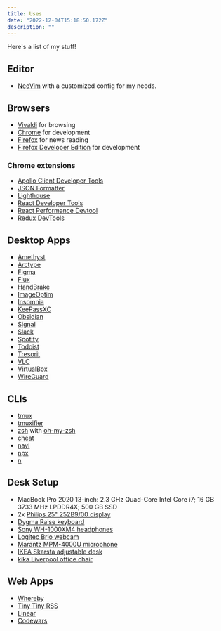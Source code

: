 ```yaml
---
title: Uses
date: "2022-12-04T15:18:50.172Z"
description: ""
---
```


Here's a list of my stuff!

## Editor

* [NeoVim](https://neovim.io) with a customized config for my needs.

## Browsers

* [Vivaldi](https://vivaldi.com/) for browsing
* [Chrome](https://www.google.com/chrome/) for development
* [Firefox](https://www.mozilla.org/en-US/firefox/new/) for news reading
* [Firefox Developer Edition](https://www.mozilla.org/en-US/firefox/developer/) for development

### Chrome extensions

* [Apollo Client Developer Tools](https://chrome.google.com/webstore/detail/apollo-client-developer-t/jdkknkkbebbapilgoeccciglkfbmbnfm)
* [JSON Formatter](https://chrome.google.com/webstore/detail/json-formatter/bcjindcccaagfpapjjmafapmmgkkhgoa)
* [Lighthouse](https://chrome.google.com/webstore/detail/lighthouse/blipmdconlkpinefehnmjammfjpmpbjk)
* [React Developer Tools](https://chrome.google.com/webstore/detail/react-developer-tools/fmkadmapgofadopljbjfkapdkoienihi)
* [React Performance Devtool](https://chrome.google.com/webstore/detail/react-performance-devtool/fcombecpigkkfcbfaeikoeegkmkjfbfm)
* [Redux DevTools](https://chrome.google.com/webstore/detail/redux-devtools/lmhkpmbekcpmknklioeibfkpmmfibljd)

## Desktop Apps

* [Amethyst](https://ianyh.com/amethyst/)
* [Arctype](https://arctype.com)
* [Figma](https://www.figma.com/)
* [Flux](https://justgetflux.com/)
* [HandBrake](https://handbrake.fr/)
* [ImageOptim](https://imageoptim.com/mac)
* [Insomnia](https://insomnia.rest)
* [KeePassXC](https://keepassxc.org/)
* [Obsidian](https://obsidian.md)
* [Signal](https://signal.org/)
* [Slack](https://slack.com)
* [Spotify](https://www.spotify.com/)
* [Todoist](https://todoist.com/)
* [Tresorit](https://tresorit.com/)
* [VLC](https://www.videolan.org/vlc/index.html)
* [VirtualBox](https://www.virtualbox.org/)
* [WireGuard](https://www.wireguard.com)

## CLIs

* [tmux](https://github.com/tmux/tmux)
* [tmuxifier](https://github.com/jimeh/tmuxifier)
* [zsh](https://www.zsh.org/) with [oh-my-zsh](https://ohmyz.sh/)
* [cheat](https://github.com/cheat/cheat)
* [navi](https://github.com/denisidoro/navi)
* [npx](https://www.npmjs.com/package/npx)
* [n](https://github.com/tj/n)

## Desk Setup

* MacBook Pro 2020 13-inch: 2.3 GHz Quad-Core Intel Core i7; 16 GB 3733 MHz LPDDR4X; 500 GB SSD
* 2x [Philips 25" 252B9/00 display](https://www.philips.co.uk/c-p/252B9_00/lcd-monitor-with-powersensor)
* [Dygma Raise keyboard](https://dygma.com/pages/raise)
* [Sony WH-1000XM4 headphones](https://electronics.sony.com/audio/headphones/headband/p/wh1000xm4-b)
* [Logitec Brio webcam](https://www.logitech.com/en-us/products/webcams/brio-4k-hdr-webcam.960-001105.html)
* [Marantz MPM-4000U microphone](https://www.marantzpro.com/products/view/mpm-4000u)
* [IKEA Skarsta adjustable desk](https://www.ikea.com/gb/en/p/skarsta-desk-sit-stand-white-s59324818/)
* [kika Liverpool office chair](https://www.kika.hu/shop/hu/kikahu/butor/iroda/forgoszekek/liverpool*w175ac-forgoszek-fekete-23017785)

## Web Apps

* [Whereby](https://whereby.com/)
* [Tiny Tiny RSS](https://tt-rss.org/)
* [Linear](https://linear.app)
* [Codewars](https://www.codewars.com)
